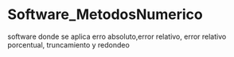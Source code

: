 # Software_MetodosNumerico
software donde se aplica erro absoluto,error relativo, error relativo porcentual, truncamiento y redondeo

